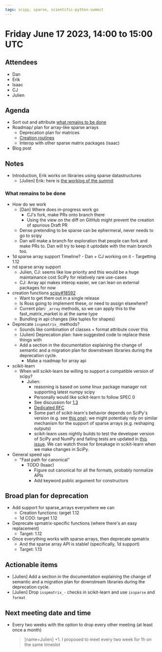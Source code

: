 ```yaml
---
tags: scipy, sparse, scientific-python-summit
---
```


# Friday June 17 2023, 14:00 to 15:00 UTC

## Attendees

- Dan
- Erik
- Isaac
- CJ
- Julien

## Agenda

- Sort out and attribute [what remains to be done](https://hackmd.io/1Q2832LDR_2Uv_-cV-wnYg#What-remains-to-be-done)
- Roadmap/ plan for array-like sparse arrays
    - Deprecation plan for matrices
    - [Creation routines](https://github.com/scipy/scipy/issues/18592)
    - Interop with other sparse matrix packages (isaac)
- Blog post

## Notes

- Introduction, Erik works on libraries using sparse datastructures
   - [Julien] Erik: here is [the worklog of the summit](https://hackmd.io/iEtdfbxfSbGwOAJTXmqyIQ)


### What remains to be done

- How do we work
    - [Dan] Where does in-progress work go
        - CJ's fork, make PRs onto branch there
        - Using the view on the diff on GitHub might prevent the creation of spurious Draft PR
    - Dense pretending to be sparse can be ephermeral, never needs to go to scipy
    - Dan will make a branch for exploration that people can fork and make PRs to. Dan will try to keep it uptodate with the main branch too. 
- 1d sparse array support
    Timeline?
        - Dan + CJ working on it
        - Targetting 1.12
- nd sparse array support
    - Julien, CJ: seems like low priority and this would be a huge maintainance cost SciPy for relatively rare use-cases
    - CJ: Array api makes interop easier, we can lean on external packages for now
- creation functions [scipy#18592](https://github.com/scipy/scipy/issues/18592)
    - Want to get them out in a single release
    - Is Ross going to implement these, or need to assign elsewhere?
    - Current plan: `_array` methods, so we can apply this to the fast_matrix_market io at the same type
    - Bundling in api changes (like tuples for shapes)
- Deprecate `isspmatrix_` methods?
    - Sounds like combination of classes + format attribute cover this
    - (Julien) Deprecation plan: have suggested code to replace these things with
    - Add a section in the documentation explaining the change of semantic and a  migration plan for downstream libraries during the deprecation cycle.
        - Make a roadmap for array api
- scikit-learn
    - When will scikit-learn be willing to support a compatible version of scipy?
        - Julien: 
            - reasoning is based on some linux package manager not supporting latest numpy scipy
            - Personally would like scikit-learn to follow SPEC 0
            - See discussion for [1.3](https://github.com/scikit-learn/scikit-learn/issues/26438)
            - [Dedicated RFC]( https://github.com/scikit-learn/scikit-learn/issues/26418)
            - Some part of scikit-learn's behavior depends on SciPy's version (e.g. see [this one](https://github.com/scikit-learn/scikit-learn/blob/784ba9ef9f65d5e4e33087dd7f5b87d65b605efc/sklearn/preprocessing/_polynomial.py#L61-L73)); we might potentialy rely on similar mechanism for the support of sparse arrays (e.g. reshaping outputs)
            - scikit-learn uses nightly builds to test the developer version of SciPy and NumPy and failing tests are updated in [this issue](https://github.com/scikit-learn/scikit-learn/issues/26154). We can watch those for breakage in scikit-learn when we make changes in SciPy.
- General speed ups
    - "Fast path for canonical"
        - TODO (Isaac)
            - Figure out canonical for all the formats, probably normalize APIs
            - Add keyword public argument for constructors

## Broad plan for deprecation

- Add support for sparse_arrays everywhere we can
    - Creation functions: target 1.12
    - 1d COO: target 1.12
- Deprecate spmatrix-specific functions (where there's an easy replacement)
    - Target: 1.12
- Once everything works with sparse arrays, then deprecate spmatrix
    - And the sparse array API is stable! (specifically, 1d support)
    - Target: 1.13


## Actionable items

 - [Julien] Add a section in the documentation explaining the change of semantic and a  migration plan for downstream libraries during the deprecation cycle.
 - [Julien] Drop `isspmatrix_-` checks in scikit-learn and use `issparse` and `format`

## Next meeting date and time

-  Every two weeks with the option to drop every other meeting (at least once a month)
    > [name=Julien] +1. I proposed to meet every two week for 1h on the same timeslot
